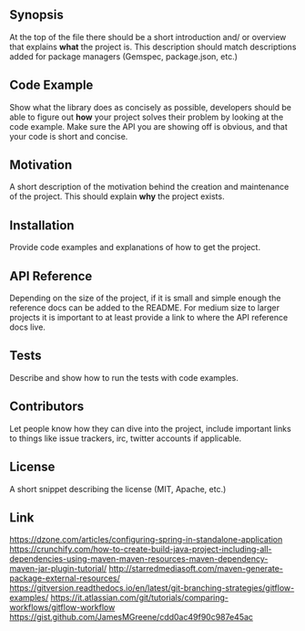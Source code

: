 ## Synopsis

At the top of the file there should be a short introduction and/ or overview that explains **what** the project is. This description should match descriptions added for package managers (Gemspec, package.json, etc.)

## Code Example

Show what the library does as concisely as possible, developers should be able to figure out **how** your project solves their problem by looking at the code example. Make sure the API you are showing off is obvious, and that your code is short and concise.

## Motivation

A short description of the motivation behind the creation and maintenance of the project. This should explain **why** the project exists.

## Installation

Provide code examples and explanations of how to get the project.

## API Reference

Depending on the size of the project, if it is small and simple enough the reference docs can be added to the README. For medium size to larger projects it is important to at least provide a link to where the API reference docs live.

## Tests

Describe and show how to run the tests with code examples.

## Contributors

Let people know how they can dive into the project, include important links to things like issue trackers, irc, twitter accounts if applicable.

## License

A short snippet describing the license (MIT, Apache, etc.)

## Link

https://dzone.com/articles/configuring-spring-in-standalone-application
https://crunchify.com/how-to-create-build-java-project-including-all-dependencies-using-maven-maven-resources-maven-dependency-maven-jar-plugin-tutorial/
http://starredmediasoft.com/maven-generate-package-external-resources/
https://gitversion.readthedocs.io/en/latest/git-branching-strategies/gitflow-examples/
https://it.atlassian.com/git/tutorials/comparing-workflows/gitflow-workflow
https://gist.github.com/JamesMGreene/cdd0ac49f90c987e45ac
